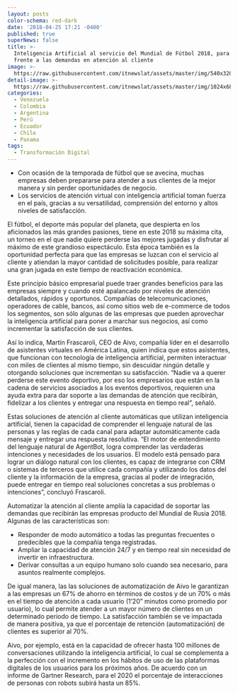 ```yaml
---
layout: posts
color-schema: red-dark
date: '2018-04-25 17:21 -0400'
published: true
superNews: false
title: >-
  Inteligencia Artificial al servicio del Mundial de Fútbol 2018, para hacer
  frente a las demandas en atención al cliente
image: >-
  https://raw.githubusercontent.com/itnewslat/assets/master/img/540x320/Alegria-p.jpg
detail-image: >-
  https://raw.githubusercontent.com/itnewslat/assets/master/img/1024x680/Alegria-g.jpg
categories:
  - Venezuela
  - Colombia
  - Argentina
  - Perú
  - Ecuador
  - Chile
  - Panama
tags:
  - Transformación Digital
---
```

- Con ocasión de la temporada de fútbol que se avecina, muchas empresas deben prepararse para atender a sus clientes de la mejor manera y sin perder oportunidades de negocio.
- Los servicios de atención virtual con inteligencia artificial toman fuerza en el país, gracias a su versatilidad, comprensión del entorno y altos niveles de satisfacción.

El fútbol, el deporte más popular del planeta, que despierta en los aficionados las más grandes pasiones, tiene en este 2018 su máxima cita, un torneo en el que nadie quiere perderse las mejores jugadas y disfrutar al máximo de este grandioso espectáculo. Esta época también es la oportunidad perfecta para que las empresas se luzcan con el servicio al cliente y atiendan la mayor cantidad de solicitudes posible, para realizar una gran jugada en este tiempo de reactivación económica. 

Este principio básico empresarial puede traer grandes beneficios para las empresas siempre y cuando esté apalancado por niveles de atención detallados, rápidos y oportunos. Compañías de telecomunicaciones, operadores de cable, bancos, así como sitios web de e-commerce de todos los segmentos, son sólo algunas de las empresas que pueden aprovechar la inteligencia artificial para poner a marchar sus negocios, así como incrementar la satisfacción de sus clientes. 

Así lo indica, Martín Frascaroli, CEO de Aivo, compañía líder en el desarrollo de asistentes virtuales en América Latina, quien indica que estos asistentes, que funcionan con tecnología de inteligencia artificial, permiten interactuar con miles de clientes al mismo tiempo, sin descuidar ningún detalle y otorgando soluciones que incrementan su satisfacción. “Nadie va a querer perderse este evento deportivo, por eso los empresarios que están en la cadena de servicios asociados a los eventos deportivos, requieren una ayuda extra para dar soporte a las demandas de atención que recibirán, fidelizar a los clientes y entregar una respuesta en tiempo real”, señaló. 

Estas soluciones de atención al cliente automáticas que utilizan inteligencia artificial, tienen la capacidad de comprender el lenguaje natural de las personas y las reglas de cada canal para adaptar automáticamente cada mensaje y entregar una respuesta resolutiva. “El motor de entendimiento del lenguaje natural de AgentBot, logra comprender las verdaderas intenciones y necesidades de los usuarios. El modelo está pensado para lograr un diálogo natural con los clientes, es capaz de integrarse con CRM o sistemas de terceros que utilice cada compañía y utilizando los datos del cliente y la información de la empresa, gracias al poder de integración, puede entregar en tiempo real soluciones concretas a sus problemas o intenciones”, concluyó Frascaroli.

Automatizar la atención al cliente amplía la capacidad de soportar las demandas que recibirán las empresas producto del Mundial de Rusia 2018. Algunas de las características son: 

- Responder de modo automático a todas las preguntas frecuentes o predecibles que la compañía tenga registradas.
- Ampliar la capacidad de atención 24/7 y en tiempo real sin necesidad de invertir en infraestructura.
- Derivar consultas a un equipo humano solo cuando sea necesario, para asuntos realmente complejos.
 
De igual manera, las las soluciones de automatización de Aivo le garantizan a las empresas un 67% de ahorro en términos de costos y de un 70% o más en el tiempo de atención a cada usuario (1’20” minutos como promedio por usuario), lo cual permite atender a un mayor número de clientes en un determinado periodo de tiempo. La satisfacción también se ve impactada de manera positiva, ya que el porcentaje de retención (automatización) de clientes es superior al 70%.

Aivo, por ejemplo, está en la capacidad de ofrecer hasta 100 millones de conversaciones utilizando la inteligencia artificial, lo cual se complementa a la perfección con el incremento en los hábitos de uso de las plataformas digitales de los usuarios para los próximos años. De acuerdo con un informe de Gartner Research, para el 2020 el porcentaje de interacciones de personas con robots subirá hasta un 85%.